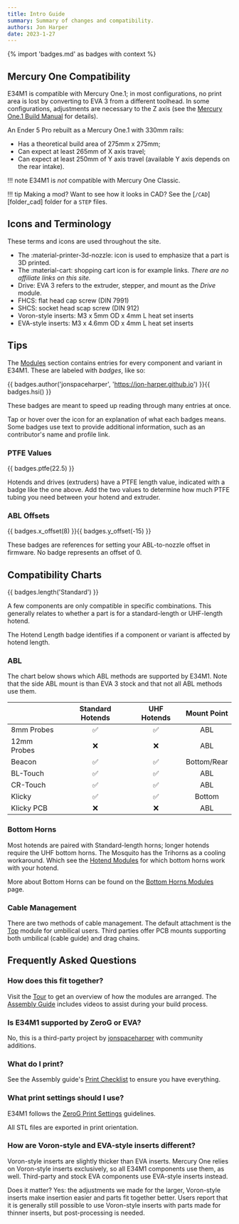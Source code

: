 ```yaml
---
title: Intro Guide
summary: Summary of changes and compatibility.
authors: Jon Harper
date: 2023-1-27
---
```


{% import 'badges.md' as badges with context %}

## Mercury One Compatibility

E34M1 is compatible with Mercury One.1; in most configurations, no print area is lost by converting to EVA 3 from a different toolhead. In some configurations, adjustments are necessary to the Z axis (see the [Mercury One.1 Build Manual](https://docs.zerog.one/manual/build/mercury_eva/build_instruction) for details).

An Ender 5 Pro rebuilt as a Mercury One.1 with 330mm rails:

- Has a theoretical build area of 275mm x 275mm;
- Can expect at least 265mm of X axis travel;
- Can expect at least 250mm of Y axis travel (available Y axis depends on the rear intake).

!!! note
    E34M1 is *not* compatible with Mercury One Classic.

!!! tip
    Making a mod? Want to see how it looks in CAD? See the [`/CAD`][folder_cad] folder for a `STEP` files.

## Icons and Terminology

These terms and icons are used throughout the site.

- The :material-printer-3d-nozzle: icon is used to emphasize that a part is 3D printed.
- The :material-cart: shopping cart icon is for example links. *There are no affiliate links on this site.*
- Drive: EVA 3 refers to the extruder, stepper, and mount as the *Drive* module.
- FHCS: flat head cap screw (DIN 7991)
- SHCS: socket head scap screw (DIN 912)
- Voron-style inserts: M3 x 5mm OD x 4mm L heat set inserts
- EVA-style inserts: M3 x 4.6mm OD x 4mm L heat set inserts

## Tips

The [Modules](modules/index.md) section contains entries for every component and variant in E34M1. These
are labeled with *badges*, like so:

{{ badges.author('jonspaceharper', 'https://jon-harper.github.io') }}{{ badges.hsi() }}

These badges are meant to speed up reading through many entries at once. 

Tap or hover over the icon for an explanation of what each badges means. Some badges use text to provide
additional information, such as an contributor's name and profile link.

### PTFE Values

{{ badges.ptfe(22.5) }}

Hotends and drives (extruders) have a PTFE length value, indicated with a badge
like the one above. Add the two values to determine how much PTFE tubing you need between your hotend
and extruder.

### ABL Offsets

{{ badges.x_offset(8) }}{{ badges.y_offset(-15) }}

These badges are references for setting your ABL-to-nozzle offset in firmware. No badge
represents an offset of 0.

## Compatibility Charts

{{ badges.length('Standard') }}

A few components are only compatible in specific combinations. This generally relates to whether a part is for a standard-length or UHF-length hotend.

The Hotend Length badge identifies if a component or variant is affected by hotend length.

### ABL

The chart below shows which ABL methods are supported by E34M1. Note that the side ABL mount is than EVA 3 stock and that not all ABL methods use them.

|            | Standard Hotends   | UHF Hotends        | Mount Point |
|------------|:------------------:|:------------------:|:-----------:|
| 8mm Probes | :white_check_mark: | :white_check_mark: | ABL         |
| 12mm Probes | :x:               | :x:                | ABL         |
| Beacon     | :white_check_mark: | :white_check_mark: | Bottom/Rear |
| BL-Touch   | :white_check_mark: | :white_check_mark: | ABL         |
| CR-Touch   | :white_check_mark: | :white_check_mark: | ABL         |
| Klicky     | :white_check_mark: | :white_check_mark: | Bottom      |
| Klicky PCB | :x:                | :x:                | ABL         |

### Bottom Horns

Most hotends are paired with Standard-length horns; longer hotends require the UHF bottom horns. The Mosquito has the Trihorns as a cooling workaround. Which see the [Hotend Modules](modules/hotend.md) for which bottom horns work with your hotend.

More about Bottom Horns can be found on the [Bottom Horns Modules](modules/bottom.md) page.

### Cable Management

There are two methods of cable management. The default attachment is the [Top](modules/top.md) module for umbilical users. Third parties offer PCB mounts supporting both umbilical (cable guide) and drag chains.

## Frequently Asked Questions

### How does this fit together?

Visit the [Tour](tour.md) to get an overview of how the modules are arranged. The [Assembly Guide](assembly/index.md) includes videos to assist during your build process.

### Is E34M1 supported by ZeroG or EVA?

No, this is a third-party project by [jonspaceharper](https://jon-harper.github.io) with community additions.

### What do I print?

See the Assembly guide's [Print Checklist](assembly/index.md#print-checklist) to ensure you have everything.

### What print settings should I use?

E34M1 follows the [ZeroG Print Settings](https://docs.zerog.one/standard/print/settings) guidelines.

All STL files are exported in print orientation.

### How are Voron-style and EVA-style inserts different?

Voron-style inserts are slightly thicker than EVA inserts. Mercury One relies on Voron-style inserts exclusively,
so all E34M1 components use them, as well. Third-party and stock EVA components use EVA-style inserts instead.

Does it matter? Yes: the adjustments we made for the larger, Voron-style inserts make insertion easier and parts
fit together better. Users report that it is generally still possible to use Voron-style inserts with parts made
for thinner inserts, but post-processing is needed.